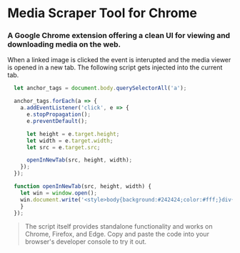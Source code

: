 # Media Scraper Tool for Chrome
### A Google Chrome extension offering a clean UI for viewing and downloading media on the web.

When a linked image is clicked the event is interupted and the media viewer is opened in a new tab. The following script gets injected into the current tab.

```javascript
  let anchor_tags = document.body.querySelectorAll('a');

  anchor_tags.forEach(a => {
    a.addEventListener('click', e => {
      e.stopPropagation();
      e.preventDefault();

      let height = e.target.height;
      let width = e.target.width;
      let src = e.target.src;

      openInNewTab(src, height, width);
    });
  });

  function openInNewTab(src, height, width) {
    let win = window.open();
    win.document.write('<style>body{background:#242424;color:#fff;}div{margin:0 auto;width:'+width+';display:block;}</style><div><a href="'+src+'" download><img src='+src+'></a></a><p>'+width+'x' +height+ '</p></div>');
    }
  });
```


> The script itself provides standalone functionality and works on Chrome, Firefox, and Edge. Copy and paste the code into your browser's developer console to try it out.
